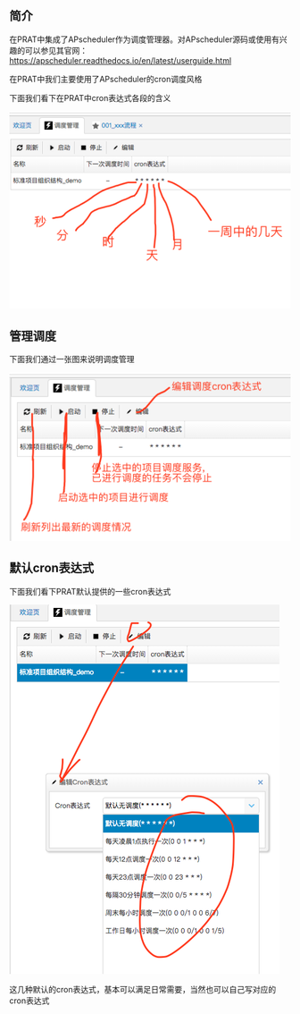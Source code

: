 ## 简介
在PRAT中集成了APscheduler作为调度管理器。对APscheduler源码或使用有兴趣的可以参见其官网：https://apscheduler.readthedocs.io/en/latest/userguide.html

在PRAT中我们主要使用了APscheduler的cron调度风格

下面我们看下在PRAT中cron表达式各段的含义

![cron表达式](./img/cron.png)

## 管理调度

下面我们通过一张图来说明调度管理

![调度管理](./img/scheduler.png)

## 默认cron表达式

下面我们看下PRAT默认提供的一些cron表达式

![默认cron值](./img/cron_default.png)

这几种默认的cron表达式，基本可以满足日常需要，当然也可以自己写对应的cron表达式
